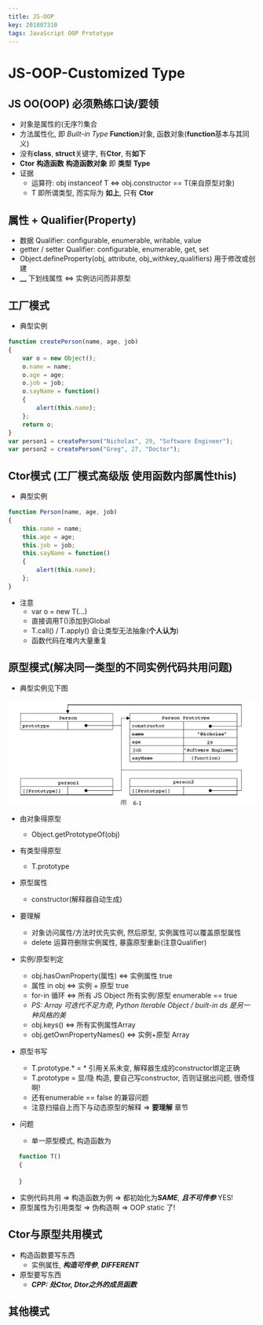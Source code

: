 ```yaml
---
title: JS-OOP
key: 201807310
tags: JavaScript OOP Prototype
---
```


# JS-OOP-Customized Type

## JS OO(OOP) 必须熟练口诀/要领
- 对象是属性的(无序?)集合
- 方法属性化, 即 *Built-in Type* **Function**对象, 函数对象(**function**基本与其同义)
- 没有**class**, **struct**关键字, 有**Ctor**, 有**如下**
- **Ctor** **构造函数** **构造函数对象** 即 **类型** **Type**
- 证据
    - 运算符:  obj instanceof T <=> obj.constructor == T(来自原型对象)
    - T 即所谓类型, 而实际为 **如上**, 只有 **Ctor**

<!--more-->

## 属性 + Qualifier(Property)
- 数据 Qualifier: configurable, enumerable, writable, value
- getter / setter Qualifier: configurable, enumerable, get, set
- Object.defineProperty(obj, attribute, obj_withkey_qualifiers) 用于修改或创建
- **__**  下划线属性  <=> 实例访问而非原型


## 工厂模式

- 典型实例
```JavaScript
function createPerson(name, age, job)
{
    var o = new Object();
    o.name = name;
    o.age = age;
    o.job = job;
    o.sayName = function()
    {
    	alert(this.name);
	};
	return o;
}
var person1 = createPerson("Nicholas", 29, "Software Engineer");
var person2 = createPerson("Greg", 27, "Doctor");
```

## Ctor模式 (工厂模式高级版 使用函数内部属性this)
- 典型实例
```JavaScript
function Person(name, age, job)
{
    this.name = name;
    this.age = age;
    this.job = job;
    this.sayName = function()
    {
    	alert(this.name);
    };
}
```

- 注意
   - var o = new T(...)
   - 直接调用T()添加到Global
   - T.call() / T.apply() 会让类型无法抽象(**个人认为**)
   - 函数代码在堆内大量重复

## 原型模式(解决同一类型的不同实例代码共用问题)
- 典型实例见下图

![Prototype](https://github.com/Robert-xiaoqiang/robert-xiaoqiang.github.io/blob/master/_posts/imgs/2018-07-31/Prototype.png "Prototype.png")

- 由对象得原型
   - Object.getPrototypeOf(obj)
- 有类型得原型
   - T.prototype
- 原型属性
   - constructor(解释器自动生成)

- 要理解
   - 对象访问属性/方法时优先实例, 然后原型, 实例属性可以覆盖原型属性
   - delete 运算符删除实例属性, 暴露原型重新(注意Qualifier)

- 实例/原型判定
   - obj.hasOwnProperty(属性) <=> 实例属性 true
   - 属性 in obj <=> 实例 + 原型 true
   - for-in 循环 <=> 所有 JS Object 所有实例/原型 enumerable == true
   - *PS: Array 可迭代不足为奇, Python Iterable Object / built-in ds 是另一种风格的美*
   - obj.keys() <=> 所有实例属性Array
   - obj.getOwnPropertyNames() <=> 实例+原型 Array

- 原型书写
   - T.prototype.\*  =  \*   引用关系未变, 解释器生成的constructor绑定正确
   - T.prototype = 显/隐 构造, 要自己写constructor, 否则证据出问题, 很奇怪啊! 
   - 还有enumerable == false 的兼容问题
   - 注意扫描自上而下与动态原型的解释  =>  **要理解** 章节

- 问题
   - 单一原型模式, 构造函数为
```JavaScript
   function T()
   {

   }
```
   - 实例代码共用 => 构造函数为例 => 都初始化为***SAME***, ***且不可传参*** YES!
   - 原型属性为引用类型 => 伪构造啊 => OOP static 了!
## Ctor与原型共用模式
- 构造函数要写东西
  - 实例属性, ***构造可传参***, ***DIFFERENT***
- 原型要写东西
  - ***CPP: 处Ctor, Dtor之外的成员函数***
## 其他模式